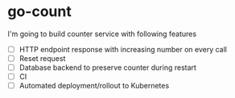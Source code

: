 # go-count

I'm going to build counter service with following features

- [ ] HTTP endpoint response with increasing number on every call
- [ ] Reset request
- [ ] Database backend to preserve counter during restart
- [ ] CI
- [ ] Automated deployment/rollout to Kubernetes